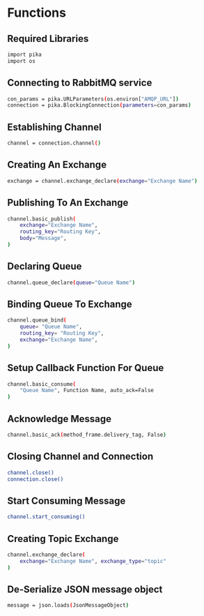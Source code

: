 # Functions

## Required Libraries
```sh
import pika
import os
```

## Connecting to RabbitMQ service
```sh
con_params = pika.URLParameters(os.environ["AMQP_URL"])
connection = pika.BlockingConnection(parameters=con_params)
```

## Establishing Channel
```sh
channel = connection.channel()
```

## Creating An Exchange
```sh
exchange = channel.exchange_declare(exchange="Exchange Name")
```

## Publishing To An Exchange
```sh
channel.basic_publish(
    exchange="Exchange Name",
    routing_key="Routing Key",
    body="Message",
)
```

## Declaring Queue
```sh
channel.queue_declare(queue="Queue Name")
```

## Binding Queue To Exchange
```sh
channel.queue_bind(
    queue= "Queue Name",
    routing_key= "Routing Key",
    exchange="Exchange Name",
)
```

## Setup Callback Function For Queue
```sh
channel.basic_consume(
    "Queue Name", Function Name, auto_ack=False
)
```

## Acknowledge Message
```sh
channel.basic_ack(method_frame.delivery_tag, False)
```

## Closing Channel and Connection
```sh
channel.close()
connection.close()
```

## Start Consuming Message
```sh
channel.start_consuming()
```

## Creating Topic Exchange
```sh
channel.exchange_declare(
    exchange="Exchange Name", exchange_type="topic"
)
```

## De-Serialize JSON message object
```sh
message = json.loads(JsonMessageObject)
```

